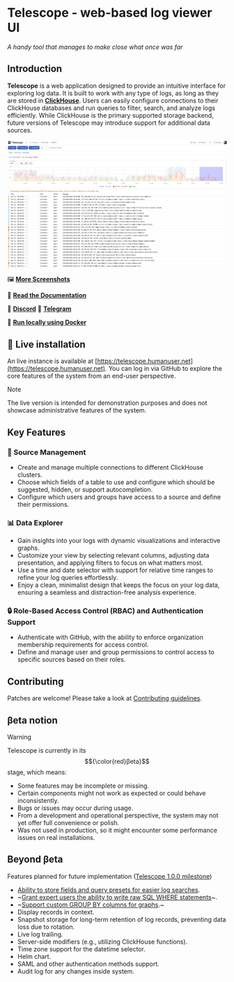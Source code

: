 # Telescope - web-based log viewer UI
_A handy tool that manages to make close what once was far_

## Introduction

**Telescope** is a web application designed to provide an intuitive interface for exploring log data. It is built to work with any type of logs, as long as they are stored in [**ClickHouse**](https://github.com/ClickHouse/ClickHouse). Users can easily configure connections to their ClickHouse databases and run queries to filter, search, and analyze logs efficiently. While ClickHouse is the primary supported storage backend, future versions of Telescope may introduce support for additional data sources.

![Source data](screenshots/main.png?raw=true "Source data")

:framed_picture: **[More Screenshots](screenshots/README.md)**

:blue_book: **[Read the Documentation](https://iamtelescope.github.io/telescope/docs/)**

:speech_balloon: **[Discord](https://discord.gg/BWrBMnkGZn)**
:speech_balloon: **[Telegram](https://t.me/+CGnCz48GF8xmY2Yy)**

:whale:	**[Run locally using Docker](https://iamtelescope.github.io/telescope/docs/setup/quickstart.html)**

## 🚀 Live installation
An live instance is available at [https://telescope.humanuser.net](https://telescope.humanuser.net).
You can log in via GitHub to explore the core features of the system from an end-user perspective.
> [!NOTE]
> The live version is intended for demonstration purposes and does not showcase administrative features of the system.

## Key Features

### 🔗 Source Management
- Create and manage multiple connections to different ClickHouse clusters.
- Choose which fields of a table to use and configure which should be suggested, hidden, or support autocompletion.
- Configure which users and groups have access to a source and define their permissions.

### 📊 Data Explorer
- Gain insights into your logs with dynamic visualizations and interactive graphs.
- Customize your view by selecting relevant columns, adjusting data presentation, and applying filters to focus on what matters most.
- Use a time and date selector with support for relative time ranges to refine your log queries effortlessly.
- Enjoy a clean, minimalist design that keeps the focus on your log data, ensuring a seamless and distraction-free analysis experience.

### 🔒 Role-Based Access Control (RBAC) and Authentication Support
- Authenticate with GitHub, with the ability to enforce organization membership requirements for access control.
- Define and manage user and group permissions to control access to specific sources based on their roles.

## Contributing

Patches are welcome! Please take a look at [Contributing guidelines](CONTRIBUTING.md).

## βeta notion

> [!WARNING]
> Telescope is currently in its $${\color{red}βeta}$$ stage, which means:
>
> - Some features may be incomplete or missing.
> - Certain components might not work as expected or could behave inconsistently.
> - Bugs or issues may occur during usage.
> - From a development and operational perspective, the system may not yet offer full convenience or polish.
> - Was not used in production, so it might encounter some performance issues on real installations.

## Beyond βeta
Features planned for future implementation ([Telescope 1.0.0 milestone](https://github.com/iamtelescope/telescope/milestone/1))

- [Ability to store fields and query presets for easier log searches](https://github.com/iamtelescope/telescope/issues/3).
- ~[Grant expert users the ability to write raw SQL WHERE statements](https://github.com/iamtelescope/telescope/issues/5)~.
- ~[Support custom GROUP BY columns for graphs](https://github.com/iamtelescope/telescope/issues/4).~
- Display records in context.
- Snapshot storage for long-term retention of log records, preventing data loss due to rotation.
- Live log trailing.
- Server-side modifiers (e.g., utilizing ClickHouse functions).
- Time zone support for the datetime selector.
- Helm chart.
- SAML and other authentication methods support.
- Audit log for any changes inside system.
